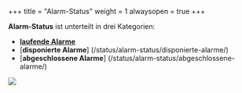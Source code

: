 +++
title = "Alarm-Status"
weight = 1
alwaysopen = true
+++

**Alarm-Status** ist unterteilt in drei Kategorien:

 - [**laufende Alarme**](/status/alarm-status/laufende-alarme/)
 - [**disponierte Alarme**] (/status/alarm-status/disponierte-alarme/)
 - [**abgeschlossene Alarme**] (/status/alarm-status/abgeschlossene-alarme/)

![](/img/status_alarm_status.png?classes=shadow&width=1000px)


